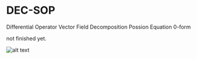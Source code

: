# DEC-SOP

Differential Operator
Vector Field Decomposition 
Possion Equation 0-form

not finished yet.


![alt text](https://thumbs.gfycat.com/EasygoingAccomplishedHermitcrab-size_restricted.gif)
